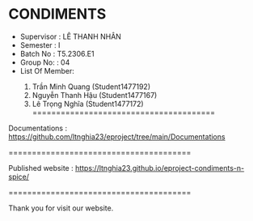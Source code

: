 <h1>CONDIMENTS</h1>
<ul>
  <li>
    Supervisor : LÊ THANH NHÂN
  </li>
  <li>
    Semester : I
  </li>
  <li>
    Batch No : T5.2306.E1
  </li>
  <li>
    Group No: : 04
  </li>
  <li>
    List Of Member:
  </li>
  <ol>
    <li>
      Trần Minh Quang (Student1477192)
    </li>
    <li>
      Nguyễn Thanh Hậu (Student1477167)
    </li>
    <li>
      Lê Trọng Nghĩa (Student1477172) =======================================
    </li>
  </ol>
</ul>

Documentations : https://github.com/ltnghia23/eproject/tree/main/Documentations

=======================================

Published website : https://ltnghia23.github.io/eproject-condiments-n-spice/

=======================================

Thank you for visit our website.
